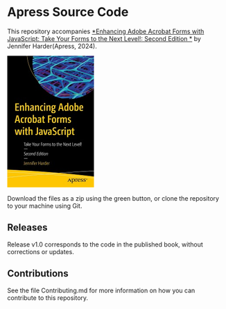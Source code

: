 # Apress Source Code

This repository accompanies [*Enhancing Adobe Acrobat Forms with JavaScript: Take Your Forms to the Next Level!: Second Edition
*](https://www.link.springer.com/book/10.1007/9781484294697) by Jennifer Harder(Apress, 2024).

[comment]: #cover
![Cover image](9781484294697.jpg)

Download the files as a zip using the green button, or clone the repository to your machine using Git.

## Releases

Release v1.0 corresponds to the code in the published book, without corrections or updates.

## Contributions

See the file Contributing.md for more information on how you can contribute to this repository.